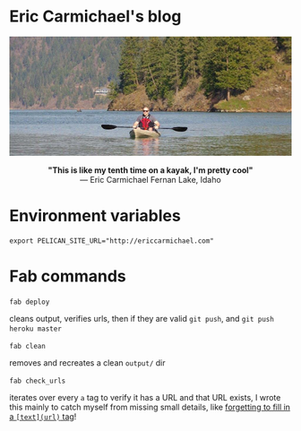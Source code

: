 Eric Carmichael's blog
======================

![Picture of Eric Carmichael](content/images/kayak.jpg)

<p align="center"><b>"This is like my tenth time on a kayak, I'm pretty cool"</b> <br> &mdash; Eric Carmichael Fernan Lake, Idaho</p>

Environment variables
=====================

```
export PELICAN_SITE_URL="http://ericcarmichael.com"
```

Fab commands
============

`fab deploy`

cleans output, verifies urls, then if they are valid `git push`, and `git push heroku master`

`fab clean`

removes and recreates a clean `output/` dir

`fab check_urls`

iterates over every `a` tag to verify it has a URL and that URL exists, I wrote this mainly to catch myself
from missing small details, like [forgetting to fill in a `[text](url)` tag](http://www.ericcarmichael.com/writing-my-first-python-package.html)!
